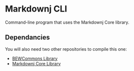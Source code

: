 # Markdownj CLI
Command-line program that uses the Markdownj Core library.

## Dependancies
You will also need two other repositories to compile this one:

- [BEWCommons Library][bewc]
- [Markdownj Core Library][mjc]



[bewc]:https://github.com/bewillcott/bewcommons
[mjc]:https://github.com/bewillcott/markdownj
